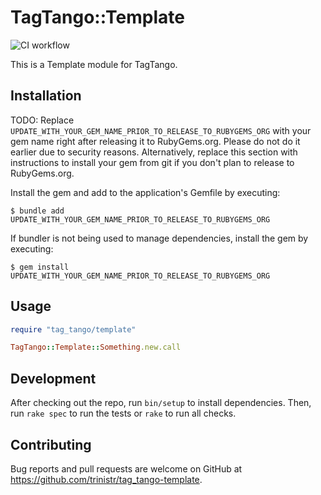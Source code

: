 # TagTango::Template

![CI workflow](https://github.com/trinistr/tag_tango-template/actions/workflows/CI.yml/badge.svg)

This is a Template module for TagTango.

## Installation

TODO: Replace `UPDATE_WITH_YOUR_GEM_NAME_PRIOR_TO_RELEASE_TO_RUBYGEMS_ORG` with your gem name right after releasing it to RubyGems.org. Please do not do it earlier due to security reasons. Alternatively, replace this section with instructions to install your gem from git if you don't plan to release to RubyGems.org.

Install the gem and add to the application's Gemfile by executing:

    $ bundle add UPDATE_WITH_YOUR_GEM_NAME_PRIOR_TO_RELEASE_TO_RUBYGEMS_ORG

If bundler is not being used to manage dependencies, install the gem by executing:

    $ gem install UPDATE_WITH_YOUR_GEM_NAME_PRIOR_TO_RELEASE_TO_RUBYGEMS_ORG

## Usage

```ruby
require "tag_tango/template"

TagTango::Template::Something.new.call
```

## Development

After checking out the repo, run `bin/setup` to install dependencies. Then, run `rake spec` to run the tests or `rake` to run all checks.

<!-- To install this gem onto your local machine, run `bundle exec rake install`. To release a new version, update the version number in `version.rb`, and then run `bundle exec rake release`, which will create a git tag for the version, push git commits and the created tag, and push the `.gem` file to [rubygems.org](https://rubygems.org). -->

## Contributing

Bug reports and pull requests are welcome on GitHub at https://github.com/trinistr/tag_tango-template.

